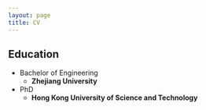 ```yaml
---
layout: page
title: CV
---
```

## Education
* Bachelor of Engineering
  * **Zhejiang University**
* PhD
  * **Hong Kong University of Science and Technology**
